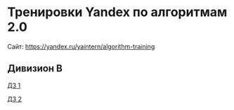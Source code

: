 # Тренировки Yandex по алгоритмам 2.0
Сайт: https://yandex.ru/yaintern/algorithm-training


## Дивизион B

[ДЗ 1](https://github.com/MaratAsh/yandex_alg_2.0/blob/main/%D0%AF%D0%BD%D0%B4%D0%B5%D0%BA%D1%81.%20%D0%A2%D1%80%D0%B5%D0%BD%D0%B8%D1%80%D0%BE%D0%B2%D0%BA%D0%B8%20%D0%BF%D0%BE%20%D0%B0%D0%BB%D0%B3%D0%BE%D1%80%D0%B8%D1%82%D0%BC%D0%B0%D0%BC%202.0%2C%20%D0%B7%D0%B0%D0%BD%D1%8F%D1%82%D0%B8%D0%B5%201%20(B)/ex.md)

[ДЗ 2](https://github.com/MaratAsh/yandex_alg_2.0/tree/main/%D0%AF%D0%BD%D0%B4%D0%B5%D0%BA%D1%81.%20%D0%A2%D1%80%D0%B5%D0%BD%D0%B8%D1%80%D0%BE%D0%B2%D0%BA%D0%B8%20%D0%BF%D0%BE%20%D0%B0%D0%BB%D0%B3%D0%BE%D1%80%D0%B8%D1%82%D0%BC%D0%B0%D0%BC%202.0%2C%20%D0%B7%D0%B0%D0%BD%D1%8F%D1%82%D0%B8%D0%B5%202%20(B)/ex.md)
